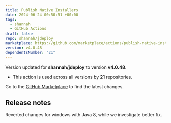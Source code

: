 ```yaml
---
title: Publish Native Installers
date: 2024-06-24 00:50:51 +00:00
tags:
  - shannah
  - GitHub Actions
draft: false
repo: shannah/jdeploy
marketplace: https://github.com/marketplace/actions/publish-native-installers
version: v4.0.48
dependentsNumber: "21"
---
```



Version updated for **shannah/jdeploy** to version **v4.0.48**.
- This action is used across all versions by **21** repositories.

Go to the [GitHub Marketplace](https://github.com/marketplace/actions/publish-native-installers) to find the latest changes.

## Release notes

Reverted changes for windows with Java 8, while we investigate better fix.
